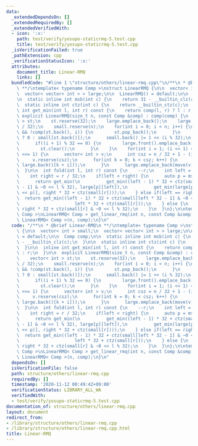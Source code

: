 ```yaml
---
data:
  _extendedDependsOn: []
  _extendedRequiredBy: []
  _extendedVerifiedWith:
  - icon: ':x:'
    path: test/verify/yosupo-staticrmq-5.test.cpp
    title: test/verify/yosupo-staticrmq-5.test.cpp
  _isVerificationFailed: true
  _pathExtension: cpp
  _verificationStatusIcon: ':x:'
  attributes:
    document_title: Linear-RMQ
    links: []
  bundledCode: "#line 1 \"structure/others/linear-rmq.cpp\"\n/**\n * @brief Linear-RMQ\n\
    \ **/\ntemplate< typename Comp >\nstruct LinearRMQ {\n\n  vector< int > small;\n\
    \  vector< vector< int > > large;\n\n  LinearRMQ() = default;\n\n  Comp comp;\n\
    \n  static inline int msb(int c) {\n    return 31 - __builtin_clz(c);\n  }\n\n\
    \  static inline int ctz(int c) {\n    return __builtin_ctz(c);\n  }\n\n  inline\
    \ int get_min(int l, int r) const {\n    return comp(l, r) ? l : r;\n  }\n\n \
    \ explicit LinearRMQ(size_t n, const Comp &comp) : comp(comp) {\n    vector< int\
    \ > st;\n    st.reserve(32);\n    large.emplace_back();\n    large.front().reserve(n\
    \ / 32);\n    small.reserve(n);\n    for(int i = 0; i < n; i++) {\n      while(!st.empty()\
    \ && !comp(st.back(), i)) {\n        st.pop_back();\n      }\n      small.emplace_back(st.empty()\
    \ ? 0 : small[st.back()]);\n      small.back() |= 1 << (i % 32);\n      st.emplace_back(i);\n\
    \      if((i + 1) % 32 == 0) {\n        large.front().emplace_back(st.front());\n\
    \        st.clear();\n      }\n    }\n    for(int i = 1; (i << 1) <= n / 32; i\
    \ <<= 1) {\n      vector< int > v;\n      int csz = n / 32 + 1 - (i << 1);\n \
    \     v.reserve(csz);\n      for(int k = 0; k < csz; k++) {\n        v.emplace_back(get_min(large.back()[k],\
    \ large.back()[k + i]));\n      }\n      large.emplace_back(move(v));\n    }\n\
    \  }\n\n  int fold(int l, int r) const {\n    --r;\n    int left = l / 32 + 1;\n\
    \    int right = r / 32;\n    if(left < right) {\n      auto p = msb(right - left);\n\
    \      return get_min(\n          get_min((left - 1) * 32 + ctz(small[left * 32\
    \ - 1] & ~0 << l % 32), large[p][left]),\n          get_min(large[p][right - (1\
    \ << p)], right * 32 + ctz(small[r])));\n    } else if(left == right) {\n    \
    \  return get_min((left - 1) * 32 + ctz(small[left * 32 - 1] & ~0 << l % 32),\n\
    \                     left * 32 + ctz(small[r]));\n    } else {\n      return\
    \ right * 32 + ctz(small[r] & ~0 << l % 32);\n    }\n  }\n};\n\ntemplate< typename\
    \ Comp >\nLinearRMQ< Comp > get_linear_rmq(int n, const Comp &comp) {\n  return\
    \ LinearRMQ< Comp >(n, comp);\n}\n"
  code: "/**\n * @brief Linear-RMQ\n **/\ntemplate< typename Comp >\nstruct LinearRMQ\
    \ {\n\n  vector< int > small;\n  vector< vector< int > > large;\n\n  LinearRMQ()\
    \ = default;\n\n  Comp comp;\n\n  static inline int msb(int c) {\n    return 31\
    \ - __builtin_clz(c);\n  }\n\n  static inline int ctz(int c) {\n    return __builtin_ctz(c);\n\
    \  }\n\n  inline int get_min(int l, int r) const {\n    return comp(l, r) ? l\
    \ : r;\n  }\n\n  explicit LinearRMQ(size_t n, const Comp &comp) : comp(comp) {\n\
    \    vector< int > st;\n    st.reserve(32);\n    large.emplace_back();\n    large.front().reserve(n\
    \ / 32);\n    small.reserve(n);\n    for(int i = 0; i < n; i++) {\n      while(!st.empty()\
    \ && !comp(st.back(), i)) {\n        st.pop_back();\n      }\n      small.emplace_back(st.empty()\
    \ ? 0 : small[st.back()]);\n      small.back() |= 1 << (i % 32);\n      st.emplace_back(i);\n\
    \      if((i + 1) % 32 == 0) {\n        large.front().emplace_back(st.front());\n\
    \        st.clear();\n      }\n    }\n    for(int i = 1; (i << 1) <= n / 32; i\
    \ <<= 1) {\n      vector< int > v;\n      int csz = n / 32 + 1 - (i << 1);\n \
    \     v.reserve(csz);\n      for(int k = 0; k < csz; k++) {\n        v.emplace_back(get_min(large.back()[k],\
    \ large.back()[k + i]));\n      }\n      large.emplace_back(move(v));\n    }\n\
    \  }\n\n  int fold(int l, int r) const {\n    --r;\n    int left = l / 32 + 1;\n\
    \    int right = r / 32;\n    if(left < right) {\n      auto p = msb(right - left);\n\
    \      return get_min(\n          get_min((left - 1) * 32 + ctz(small[left * 32\
    \ - 1] & ~0 << l % 32), large[p][left]),\n          get_min(large[p][right - (1\
    \ << p)], right * 32 + ctz(small[r])));\n    } else if(left == right) {\n    \
    \  return get_min((left - 1) * 32 + ctz(small[left * 32 - 1] & ~0 << l % 32),\n\
    \                     left * 32 + ctz(small[r]));\n    } else {\n      return\
    \ right * 32 + ctz(small[r] & ~0 << l % 32);\n    }\n  }\n};\n\ntemplate< typename\
    \ Comp >\nLinearRMQ< Comp > get_linear_rmq(int n, const Comp &comp) {\n  return\
    \ LinearRMQ< Comp >(n, comp);\n}\n"
  dependsOn: []
  isVerificationFile: false
  path: structure/others/linear-rmq.cpp
  requiredBy: []
  timestamp: '2020-11-12 00:49:42+09:00'
  verificationStatus: LIBRARY_ALL_WA
  verifiedWith:
  - test/verify/yosupo-staticrmq-5.test.cpp
documentation_of: structure/others/linear-rmq.cpp
layout: document
redirect_from:
- /library/structure/others/linear-rmq.cpp
- /library/structure/others/linear-rmq.cpp.html
title: Linear-RMQ
---
```

